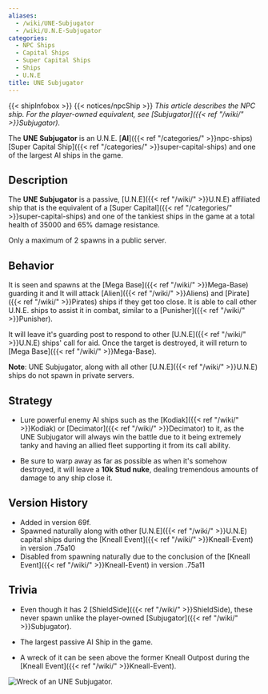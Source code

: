 ```yaml
---
aliases:
  - /wiki/UNE-Subjugator
  - /wiki/U.N.E-Subjugator
categories:
  - NPC Ships
  - Capital Ships
  - Super Capital Ships
  - Ships
  - U.N.E
title: UNE Subjugator
---
```


{{< shipInfobox >}} {{< notices/npcShip >}} _This article describes the NPC ship. For the player-owned equivalent, see [Subjugator]({{< ref "/wiki/" >}}Subjugator)._

The **UNE Subjugator** is an U.N.E. [**AI**]({{< ref "/categories/" >}}npc-ships) [Super Capital Ship]({{< ref "/categories/" >}}super-capital-ships) and one of the largest AI ships in the game.

## Description

The **UNE Subjugator** is a passive, [U.N.E]({{< ref "/wiki/" >}}U.N.E) affiliated ship that is the equivalent of a [Super Capital]({{< ref "/categories/" >}}super-capital-ships) and one of the tankiest ships in the game at a total health of 35000 and 65% damage resistance.

Only a maximum of 2 spawns in a public server.

## Behavior

It is seen and spawns at the [Mega Base]({{< ref "/wiki/" >}}Mega-Base) guarding it and It will attack [Alien]({{< ref "/wiki/" >}}Aliens) and [Pirate]({{< ref "/wiki/" >}}Pirates) ships if they get too close. It is able to call other U.N.E. ships to assist it in combat, similar to a [Punisher]({{< ref "/wiki/" >}}Punisher).

It will leave it's guarding post to respond to other [U.N.E]({{< ref "/wiki/" >}}U.N.E) ships' call for aid. Once the target is destroyed, it will return to [Mega Base]({{< ref "/wiki/" >}}Mega-Base).

**Note**: UNE Subjugator, along with all other [U.N.E]({{< ref "/wiki/" >}}U.N.E) ships do not spawn in private servers.

## Strategy

- Lure powerful enemy AI ships such as the [Kodiak]({{< ref "/wiki/" >}}Kodiak) or [Decimator]({{< ref "/wiki/" >}}Decimator) to it, as the UNE Subjugator will always win the battle due to it being extremely tanky and having an allied fleet supporting it from its call ability.

<!-- -->

- Be sure to warp away as far as possible as when it's somehow destroyed, it will leave a **10k Stud nuke**, dealing tremendous amounts of damage to any ship close it.

## Version History

- Added in version 69f.
- Spawned naturally along with other [U.N.E]({{< ref "/wiki/" >}}U.N.E) capital ships during the [Kneall Event]({{< ref "/wiki/" >}}Kneall-Event) in version .75a10
- Disabled from spawning naturally due to the conclusion of the [Kneall Event]({{< ref "/wiki/" >}}Kneall-Event) in version .75a11

## Trivia

- Even though it has 2 [ShieldSide]({{< ref "/wiki/" >}}ShieldSide), these never spawn unlike the player-owned [Subjugator]({{< ref "/wiki/" >}}Subjugator).

<!-- -->

- The largest passive AI Ship in the game.

<!-- -->

- A wreck of it can be seen above the former Kneall Outpost during the [Kneall Event]({{< ref "/wiki/" >}}Kneall-Event).

![Wreck of an UNE
Subjugator.](Subwreck.png "Wreck of an UNE Subjugator.")
